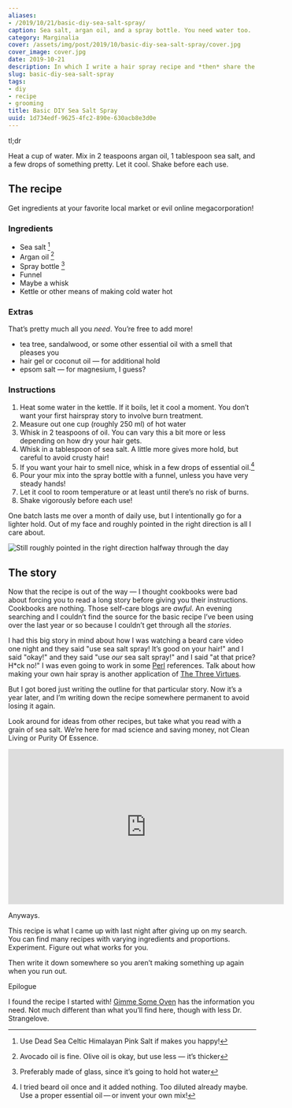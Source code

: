 ```yaml
---
aliases:
- /2019/10/21/basic-diy-sea-salt-spray/
caption: Sea salt, argan oil, and a spray bottle. You need water too.
category: Marginalia
cover: /assets/img/post/2019/10/basic-diy-sea-salt-spray/cover.jpg
cover_image: cover.jpg
date: 2019-10-21
description: In which I write a hair spray recipe and *then* share the story
slug: basic-diy-sea-salt-spray
tags:
- diy
- recipe
- grooming
title: Basic DIY Sea Salt Spray
uuid: 1d734edf-9625-4fc2-890e-630acb8e3d0e
---
```


<aside class="admonition tldr">
  <p class="admonition-title">tl;dr</p>

Heat a cup of water. Mix in 2 teaspoons argan oil, 1 tablespoon sea
salt, and a few drops of something pretty. Let it cool. Shake before
each use.

</aside>

## The recipe

Get ingredients at your favorite local market or evil online
megacorporation!

### Ingredients

- Sea salt [^1]
- Argan oil [^2]
- Spray bottle [^3]
- Funnel
- Maybe a whisk
- Kettle or other means of making cold water hot

[^1]: Use Dead Sea Celtic Himalayan Pink Salt if makes you happy\!
[^2]: Avocado oil is fine. Olive oil is okay, but use less — it’s thicker
[^3]: Preferably made of glass, since it’s going to hold hot water

### Extras

That’s pretty much all you *need*. You’re free to add more\!

- tea tree, sandalwood, or some other essential oil with a smell that
  pleases you
- hair gel or coconut oil — for additional hold
- epsom salt — for magnesium, I guess?

### Instructions

1. Heat some water in the kettle. If it boils, let it cool a moment.
   You don’t want your first hairspray story to involve burn treatment.
2. Measure out one cup (roughly 250 ml) of hot water
3. Whisk in 2 teaspoons of oil. You can vary this a bit more or less
   depending on how dry your hair gets.
4. Whisk in a tablespoon of sea salt. A little more gives more hold,
   but careful to avoid crusty hair\!
5. If you want your hair to smell nice, whisk in a few drops of essential oil.[^4]
6. Pour your mix into the spray bottle with a funnel, unless you have
   very steady hands\!
7. Let it cool to room temperature or at least until there’s no risk of burns.
8. Shake vigorously before each use\!

[^4]: I tried beard oil once and it added nothing. Too diluted already
      maybe. Use a proper essential oil — or invent your own mix\!

One batch lasts me over a month of daily use, but I intentionally go for
a lighter hold. Out of my face and roughly pointed in the right
direction is all I care about.

![Still roughly pointed in the right direction halfway through the day](/assets/img/post/2019/10/basic-diy-sea-salt-spray/me.jpg)

## The story

Now that the recipe is out of the way — I thought cookbooks were bad
about forcing you to read a long story before giving you their
instructions. Cookbooks are nothing. Those self-care blogs are *awful*.
An evening searching and I couldn’t find the source for the basic recipe
I’ve been using over the last year or so because I couldn’t get through
all the *stories*.

I had this big story in mind about how I was watching a beard care video
one night and they said "use sea salt spray\! It’s good on your hair\!"
and I said "okay\!" and they said "use *our* sea salt spray\!" and I
said "at that price? H\*ck no\!" I was even going to work in some
[Perl](/tags/perl) references. Talk about how making your own hair spray
is another application of [The Three Virtues](http://threevirtues.com/).

But I got bored just writing the outline for that particular story. Now
it’s a year later, and I’m writing down the recipe somewhere permanent
to avoid losing it again.

Look around for ideas from other recipes, but take what you read with a
grain of sea salt. We’re here for mad science and saving money, not
Clean Living or Purity Of Essence.

<iframe width="560" height="315" src="https://www.youtube.com/embed/iyj_D2ivwS4" title="YouTube video player" frameborder="0" allow="accelerometer; autoplay; clipboard-write; encrypted-media; gyroscope; picture-in-picture" allowfullscreen></iframe>

Anyways.

This recipe is what I came up with last night after giving up on my
search. You can find many recipes with varying ingredients and
proportions. Experiment. Figure out what works for you.

Then write it down somewhere so you aren’t making something up again
when you run out.

<aside class="admonition">
  <p class="admonition-title">Epilogue</p>

I found the recipe I started with\! [Gimme Some
Oven](https://www.gimmesomeoven.com/diy/diy-sea-salt-texturizing-hair-spray/)
has the information you need. Not much different than what you’ll find
here, though with less Dr. Strangelove.

</aside>